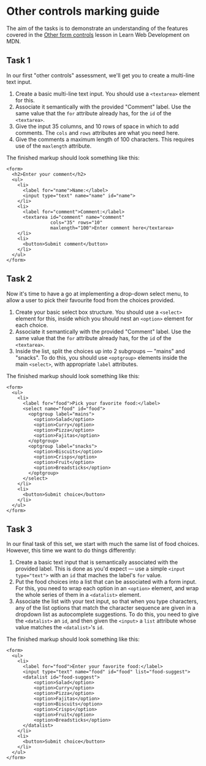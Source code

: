# Other controls marking guide

The aim of the tasks is to demonstrate an understanding of the features covered in the [Other form controls](https://developer.mozilla.org/en-US/docs/Learn/Forms/Other_form_controls) lesson in Learn Web Development on MDN.

## Task 1

In our first "other controls" assessment, we'll get you to create a multi-line text input.

1. Create a basic multi-line text input. You should use a `<textarea>` element for this.
2. Associate it semantically with the provided "Comment" label. Use the same value that the `for` attribute already has, for the `id` of the `<textarea>`.
3. Give the input 35 columns, and 10 rows of space in which to add comments. The `cols` and `rows` attributes are what you need here.
4. Give the comments a maximum length of 100 characters. This requires use of the `maxlength` attribute.

The finished markup should look something like this:

```
<form>
  <h2>Enter your comment</h2>
  <ul>
    <li>
      <label for="name">Name:</label>
      <input type="text" name="name" id="name">
    </li>
    <li>
      <label for="comment">Comment:</label>
      <textarea id="comment" name="comment"
                cols="35" rows="10"
                maxlength="100">Enter comment here</textarea>
    </li>
    <li>
      <button>Submit comment</button>
    </li>
  </ul>
</form>
```


## Task 2

Now it's time to have a go at implementing a drop-down select menu, to allow a user to pick their favourite food from the choices provided.

1. Create your basic select box structure. You should use a `<select>` element for this, inside which you should nest an `<option>` element for each choice.
2. Associate it semantically with the provided "Comment" label. Use the same value that the `for` attribute already has, for the `id` of the `<textarea>`.
3. Inside the list, split the choices up into 2 subgroups — "mains" and "snacks". To do this, you should use `<optgroup>` elements inside the main `<select>`, with appropriate `label` attributes.

The finished markup should look something like this:

```
<form>
  <ul>
    <li>
      <label for="food">Pick your favorite food:</label>
      <select name="food" id="food">
        <optgroup label="mains">
          <option>Salad</option>
          <option>Curry</option>
          <option>Pizza</option>
          <option>Fajitas</option>
        </optgroup>
        <optgroup label="snacks">
          <option>Biscuits</option>
          <option>Crisps</option>
          <option>Fruit</option>
          <option>Breadsticks</option>
        </optgroup>
      </select>
    </li>
    <li>
      <button>Submit choice</button>
    </li>
  </ul>
</form>
```

## Task 3

In our final task of this set, we start with much the same list of food choices. However, this time we want to do things differently:

1. Create a basic text input that is semantically associated with the provided label. This is done as you'd expect — use a simple `<input type="text">` with an `id` that maches the label's `for` value.
2. Put the food choices into a list that can be associated with a form input. For this, you need to wrap each option in an `<option>` element, and wrap the whole series of them in a `<datalist>` element.
3. Associate the list with your text input, so that when you type characters, any of the list options that match the character sequence are given in a dropdown list as autocomplete suggestions. To do this, you need to give the `<datalist>` an `id`, and then given the `<input>` a `list` attribute whose value matches the `<datalist>`'s `id`.

The finished markup should look something like this:

```
<form>
  <ul>
    <li>
      <label for="food">Enter your favorite food:</label>
      <input type="text" name="food" id="food" list="food-suggest">
      <datalist id="food-suggest">
          <option>Salad</option>
          <option>Curry</option>
          <option>Pizza</option>
          <option>Fajitas</option>
          <option>Biscuits</option>
          <option>Crisps</option>
          <option>Fruit</option>
          <option>Breadsticks</option>
      </datalist>
    </li>
    <li>
      <button>Submit choice</button>
    </li>
  </ul>
</form>
```